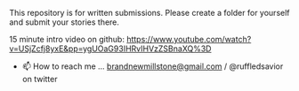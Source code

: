 This repository is for written submissions. Please create a folder for yourself and submit your stories there. 

15 minute intro video on github: https://www.youtube.com/watch?v=USjZcfj8yxE&pp=ygUOaG93IHRvIHVzZSBnaXQ%3D

- 📫 How to reach me ... brandnewmillstone@gmail.com / @ruffledsavior on twitter
